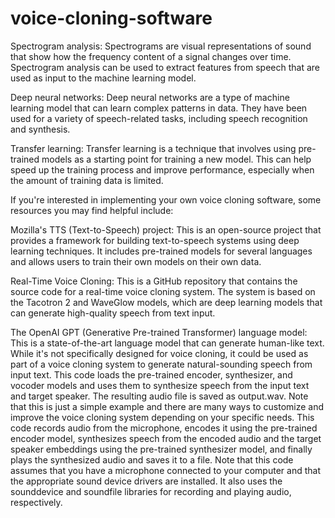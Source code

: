 # voice-cloning-software
Spectrogram analysis: Spectrograms are visual representations of sound that show how the frequency content of a signal changes over time. Spectrogram analysis can be used to extract features from speech that are used as input to the machine learning model.

Deep neural networks: Deep neural networks are a type of machine learning model that can learn complex patterns in data. They have been used for a variety of speech-related tasks, including speech recognition and synthesis.

Transfer learning: Transfer learning is a technique that involves using pre-trained models as a starting point for training a new model. This can help speed up the training process and improve performance, especially when the amount of training data is limited.

If you're interested in implementing your own voice cloning software, some resources you may find helpful include:

Mozilla's TTS (Text-to-Speech) project: This is an open-source project that provides a framework for building text-to-speech systems using deep learning techniques. It includes pre-trained models for several languages and allows users to train their own models on their own data.

Real-Time Voice Cloning: This is a GitHub repository that contains the source code for a real-time voice cloning system. The system is based on the Tacotron 2 and WaveGlow models, which are deep learning models that can generate high-quality speech from text input.

The OpenAI GPT (Generative Pre-trained Transformer) language model: This is a state-of-the-art language model that can generate human-like text. While it's not specifically designed for voice cloning, it could be used as part of a voice cloning system to generate natural-sounding speech from input text.
This code loads the pre-trained encoder, synthesizer, and vocoder models and uses them to synthesize speech from the input text and target speaker. The resulting audio file is saved as output.wav. Note that this is just a simple example and there are many ways to customize and improve the voice cloning system depending on your specific needs.
This code records audio from the microphone, encodes it using the pre-trained encoder model, synthesizes speech from the encoded audio and the target speaker embeddings using the pre-trained synthesizer model, and finally plays the synthesized audio and saves it to a file. Note that this code assumes that you have a microphone connected to your computer and that the appropriate sound device drivers are installed. It also uses the sounddevice and soundfile libraries for recording and playing audio, respectively.
